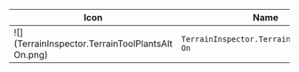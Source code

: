 | Icon | Name | File ID |
| ---  | ---  | ---     |
| ![](TerrainInspector.TerrainToolPlantsAlt On.png) | `TerrainInspector.TerrainToolPlantsAlt On` | `1031813628663945415` |
